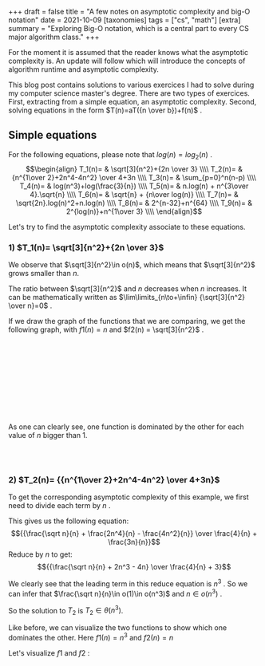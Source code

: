 +++
draft = false
title = "A few notes on asymptotic complexity and big-O notation"
date = 2021-10-09
[taxonomies]
tags = ["cs", "math"]
[extra]
summary = "Exploring Big-O notation, which is a central part to every CS major algorithm class."
+++

For the moment it is assumed that the reader knows what the asymptotic complexity is. An update will follow which will introduce the concepts of algorithm runtime and asymptotic complexity. 

This blog post contains solutions to various exercices I had to solve during my computer science master's degree. There are two types of exercices. First, extracting from a simple equation, an asymptotic complexity. Second, solving equations in the form $T(n)=aT({n \over b})+f(n)$ .

## Simple equations

For the following equations, please note that $log(n)=log_2(n)$ .
$$\begin{align}
    T_1(n)= & \sqrt[3]{n^2}+{2n \over 3} \\\\
    T_2(n)= & {n^{1\over 2}+2n^4-4n^2} \over 4+3n    \\\\
    T_3(n)= & \sum_{p=0}^n(n-p) \\\\
    T_4(n)= & log(n^3)+log(\frac{3}{n}) \\\\
    T_5(n)= & n.log(n) + n^{3\over 4}.\sqrt{n} \\\\
    T_6(n)= & \sqrt{n} + {n\over log(n)} \\\\
    T_7(n)= & \sqrt{2n}.log(n)^2+n.log(n) \\\\
    T_8(n)= & 2^{n-32}+n^{64} \\\\
    T_9(n)= & 2^{log(n)}+n^{1\over 3} \\\\
\end{align}$$

Let's try to find the asymptotic complexity associate to these equations.


### 1) $T_1(n)= \sqrt[3]{n^2}+{2n \over 3}$
We observe that $\sqrt[3]{n^2}\in o(n)$, which means that $\sqrt[3]{n^2}$ grows smaller than $n$.

The ratio between $\sqrt[3]{n^2}$ and $n$ decreases when $n$ increases. It can be mathematically written as $\lim\limits_{n\to+\infin} {\sqrt[3]{n^2} \over n}=0$ .

If we draw the graph of the functions that we are comparing, we get the following graph, with $f1(n) = n$ and $f2(n) = \sqrt[3]{n^2}$ .

<svg class="xy-chart"></svg>
<script src="https://cdn.jsdelivr.net/npm/chart.xkcd@1/dist/chart.xkcd.min.js"></script>
<script>
    // func: takes range + f and applies f to range
    // f: simple math func
    function apply(f, start, end) {
        let arr = []
        for (let i = start; i <= end; i++) {
            arr.push(f(i))       
        }
        return arr
    }
    function gen_labels(start, end) {
        let arr = []
        for (let i = start; i <= end; i++) {
            arr.push(`${i}`)       
        }
        return arr
    }
    let svg = document.querySelector('.xy-chart')
    let lineChart = new chartXkcd.Line(svg, {
        title: 'comparing f1(n) & f2(n)',
        xLabel: 'n',
        yLabel: 'y',
        data: {
            labels: gen_labels(1, 10),
            datasets: [
                {
                    label: 'f1(n)',
                    data: apply(x => x, 1, 10),
                }, 
                {
                    label: 'f2(n)',
                    data: apply(x => Math.pow(x*x, 1/3), 1, 10),
                }
            ],
        },
        options: {
            yTickCount: 10,
            legendPosition: chartXkcd.config.positionType.upLeft,
            backgroundColor: '#f6f6f6'
        }
    })
</script>

As one can clearly see, one function is dominated by the other for each value of $n$ bigger than 1.

<br><br>

### 2) $T_2(n)= {{n^{1\over 2}+2n^4-4n^2} \over 4+3n}$

To get the corresponding asymptotic complexity of this example, we first need to divide each term by $n$ .

This gives us the following equation:
$${{\frac{\sqrt n}{n} + \frac{2n^4}{n} - \frac{4n^2}{n}} \over \frac{4}{n} + \frac{3n}{n}}$$
Reduce by $n$ to get:
$${{\frac{\sqrt n}{n} + 2n^3 - 4n} \over \frac{4}{n} + 3}$$


We clearly see that the leading term in this reduce equation is $n^3$ . So we can infer that $\frac{\sqrt n}{n}\in o(1)\in o(n^3)$ and $n\in o(n^3)$ .

So the solution to $T_2$ is $T_2 \in \theta(n^3)$.

Like before, we can visualize the two functions to show which one dominates the other. Here $f1(n)=n^3$ and $f2(n)=n$

Let's visualize $f1$ and $f2$ :


<svg class="T2-chart"></svg>
<script>
    svg = document.querySelector('.T2-chart')
    lineChart = new chartXkcd.Line(svg, {
        title: 'comparing f1(n) & f2(n)',
        xLabel: 'n',
        yLabel: 'y',
        data: {
            labels: gen_labels(1, 10),
            datasets: [
                {
                    label: 'f1(n)',
                    data: apply(x => x*x*x*x, 1, 10),
                }, 
                {
                    label: 'f2(n)',
                    data: apply(x => x, 1, 10),
                }
            ],
        },
        options: {
            yTickCount: 10,
            legendPosition: chartXkcd.config.positionType.upLeft,
            backgroundColor: '#f6f6f6'
        }
    })
</script>
